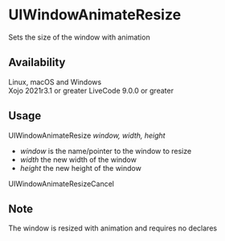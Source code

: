# UIWindowAnimateResize
 Sets the size of the window with animation

## Availability
 Linux, macOS and Windows  
 Xojo 2021r3.1 or greater
 LiveCode 9.0.0 or greater

## Usage
 UIWindowAnimateResize _window, width, height_  
 * _window_ is the name/pointer to the window to resize  
 * _width_ the new width of the window  
 * _height_ the new height of the window  
   
 UIWindowAnimateResizeCancel  
 
## Note
 The window is resized with animation and requires no declares
